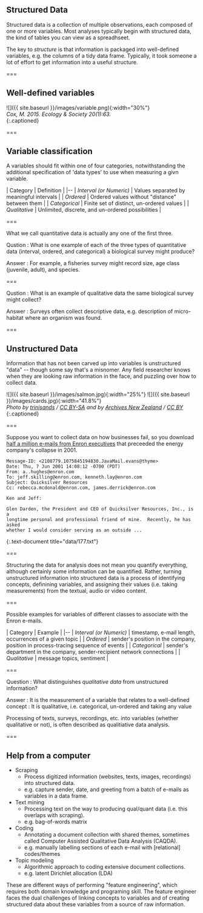 ---
---

## Structured Data

Structured data is a collection of multiple observations, each composed of one or more variables. Most analyses typically begin with structured data, the kind of tables you can view as a spreadhseet.

The key to *structure* is that information is packaged into well-defined variables, e.g. the columns of a tidy data frame. Typically, it took someone a lot of effort to get information into a useful structure.

===

## Well-defined variables

![]({{ site.baseurl }}/images/variable.png){:width="30%"}  
*Cox, M. 2015. Ecology & Society 20(1):63.*  
{:.captioned}

===

## Variable classification

A variables should fit within one of four categories, notwithstanding the additional specification of 'data types' to use when measuring a givn variable.

| Category | Definition |
|--
| *Interval (or Numeric)* | Values separated by meaningful intervals |
| *Ordered* | Ordered values without "distance" between them |
| *Categorical* | Finite set of distinct, un-ordered values |
| *Qualitative* | Unlimited, discrete, and un-ordered possibilities |

===

What we call quantitative data is actually any one of the first three.

Qustion
: What is one example of each of the three types of quantitative data (interval, ordered, and categorical) a biological survey might produce?

Answer
: For example, a fisheries survey might record size, age class (juvenile, adult), and species.

===

Qustion
: What is an example of qualitative data the same biological survey might collect?

Answer
: Surveys often collect descriptive data, e.g. description of micro-habitat where an organism was found.

===

## Unstructured Data

Information that has not been carved up into variables is unstructured "data" -- though some say that's a misnomer. Any field researcher knows when they are looking raw information in the face, and puzzling over how to collect data.

![]({{ site.baseurl }}/images/salmon.jpg){:width="25%"} ![]({{ site.baseurl }}/images/cards.jpg){:width="41.8%"}  
*Photo by [trinisands](https://www.flickr.com/photos/50680623@N04) / [CC BY-SA](https://creativecommons.org/licenses/by-sa/2.0/) and by [Archives New Zealand](https://www.flickr.com/photos/archivesnz/) / [CC BY](https://creativecommons.org/licenses/by/2.0/)*
{:.captioned}

===

Suppose you want to collect data on how businesses fail, so you download [half a million e-mails from Enron executives](https://www.cs.cmu.edu/~./enron/) that preceeded the energy company's collapse in 2001.

~~~
Message-ID: <2108779.1075845194830.JavaMail.evans@thyme>
Date: Thu, 7 Jun 2001 14:08:12 -0700 (PDT)
From: a..hughes@enron.com
To: jeff.skilling@enron.com, kenneth.lay@enron.com
Subject: Quicksilver Resources
Cc: rebecca.mcdonald@enron.com, james.derrick@enron.com

Ken and Jeff:

Glen Darden, the President and CEO of Quicksilver Resources, Inc., is a
longtime personal and professional friend of mine.  Recently, he has asked
whether I would consider serving as an outside ...
~~~
{:.text-document title="data/177.txt"}

===

Structuring the data for analysis does not mean you quantify everything, although certainly some information can be quantified.
Rather, turning unstructured information into structured data is a process of identifying concepts, definining variables, and assigning their values (i.e. taking measurements) from the textual, audio or video content.

===

Possible examples for variables of different classes to associate with the Enron e-mails.

| Category | Example |
|--
| *Interval (or Numeric)* | timestamp, e-mail length, occurrences of a given topic |
| *Ordered* | sender's position in the company, position in process-tracing sequence of events |
| *Categorical* | sender's department in the company, sender-recipient network connections |
| *Qualitative* | message topics, sentiment |

===

Question
: What distinguishes *qualitative data* from unstructured information?

Answer
: It is the measurement of a variable that relates to a well-defined concept
: It is qualitative, i.e. categorical, un-ordered and taking any value

Processing of texts, surveys, recordings, etc. into variables (whether qualitative or not), is often described as qualitiative data analysis.

===

## Help from a computer

- Scraping
  - Process digitized information (websites, texts, images, recordings) into structured data.
  - e.g. capture sender, date, and greeting from a batch of e-mails as variables in a data frame.
- Text mining
  - Processing text on the way to producing qual/quant data (i.e. this overlaps with scraping).
  - e.g. bag-of-words matrix
- Coding
  - Annotating a document collection with shared themes, sometimes called Computer Assisted Qualitative Data Analysis (CAQDA).
  - e.g. manually labelling sections of each e-mail with [relational] codes/themes 
- Topic modeling
  - Algorithmic approach to coding extensive document collections.
  - e.g. latent Dirichlet allocation (LDA)

These are different ways of performing "feature engineering", which requires both domain knowledge and programing skill. The feature engineer faces the dual challenges of linking concepts to variables and of creating structured data about these variables from a source of raw information.
